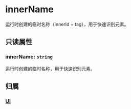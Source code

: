 # innerName

运行时创建的临时名称（innerId + tag），用于快速识别元素。

## 只读属性

### innerName: `string`

运行时创建的临时名称，用于快速识别元素。

## 归属

### [UI](/reference/display/UI.md#基础属性)

